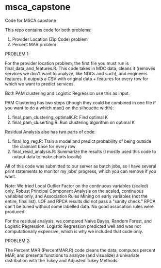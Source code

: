# msca_capstone
Code for MSCA capstone

This repo contains code for both problems:

1) Provider Location (Zip Code) problem
2) Percent MAR problem

PROBLEM 1:

For the provider location problem, the first file you must run is final_data_and_features.R.  This code takes in MDC data, cleans it (removes services we don't want to analyze, like NDCs and such), and engineers features. It outputs a CSV with original data + features for every row for which we want to predict services.

Both PAM clustering and Logistic Regression use this as input.  

PAM Clustering has two steps (though they could be combined in one file if you want to do a which.max() on the silhouette width):
1. final_pam_clustering_optimalK.R: Find optimal K
2. final_pam_cluserting.R: Run clustering algorithm on optimal K

Residual Analysis also has two parts of code:
1. final_log_reg.R: Train a model and predict probability of being outside the claimant base for every row
2. final_resid_analysis.R: Summarize the results (I mostly used this code to output data to make charts locally)

All of this code was submitted to our server as batch jobs, so I have several print statements to monitor my jobs' progress, which you can remove if you want.  

Note: We tried Local Outlier Factor on the continuous variables (scaled) only, Robust Principal Component Analysis on the scaled, continuous variables only, and Association Rules Mining on early variables (not the entire, final list).  LOF and RPCA results did not pass a "sanity check." RPCA can't be tuned without some labelled data.  No good assocation rules were produced. 

For the residual analysis, we compared Naive Bayes, Random Forest, and Logistic Regression. Logistic Regression predicted well and was not computationally expensive, which is why we included that code only.

PROBLEM 2:

The Percent MAR (PercentMAR.R) code cleans the data, computes percent MAR, and presents functions to analyze (and visualize) a univariate distribution with the Tukey and Adjusted Tukey Methods.   
